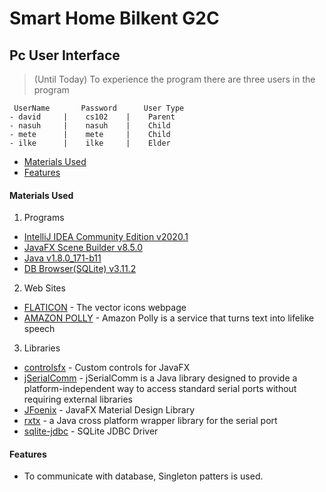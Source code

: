 # Smart Home Bilkent G2C
## Pc User Interface 
> (Until Today)
To experience the program there are three users in the program
```
 UserName       Password      User Type
- david     |    cs102    |    Parent
- nasuh     |    nasuh    |    Child
- mete      |    mete     |    Child
- ilke      |    ilke     |    Elder
```
- [Materials Used](#MaterialsUsed)
- [Features](#Features)



#### Materials Used
1) Programs
* [IntelliJ IDEA Community Edition v2020.1](https://www.jetbrains.com/idea/)
* [JavaFX Scene Builder v8.5.0](https://www.oracle.com/technetwork/java/javase/downloads/javafxscenebuilder-info-2157684.html)
* [Java v1.8.0_171-b11](https://www.java.com/en/)
* [DB Browser(SQLite) v3.11.2](https://sqlitebrowser.org/)

2) Web Sites
* [FLATICON](https://www.flaticon.com/) - The vector icons webpage
* [AMAZON POLLY](https://aws.amazon.com/polly/?nc1=h_ls) - Amazon Polly is a service that turns text into lifelike speech

3) Libraries
* [controlsfx](https://github.com/controlsfx/controlsfx) - Custom controls for JavaFX
* [jSerialComm](https://fazecast.github.io/jSerialComm/) - jSerialComm is a Java library designed to provide a platform-independent way to access standard serial ports without requiring external libraries
* [JFoenix](https://github.com/jfoenixadmin/JFoenix) - JavaFX Material Design Library
* [rxtx](https://github.com/rxtx/rxtx) - a Java cross platform wrapper library for the serial port
* [sqlite-jdbc](https://github.com/xerial/sqlite-jdbc) - SQLite JDBC Driver

#### Features
- To communicate with database, Singleton patters is used.